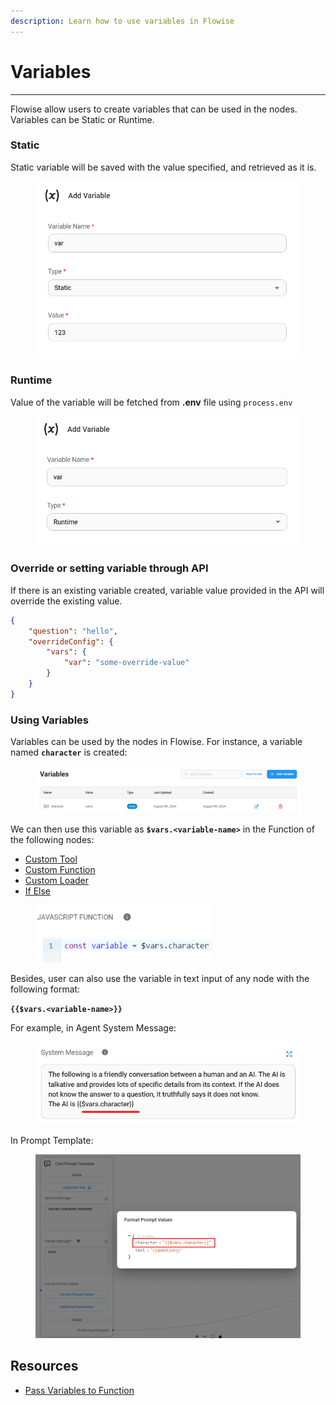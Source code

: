 ```yaml
---
description: Learn how to use variables in Flowise
---
```


# Variables

***

Flowise allow users to create variables that can be used in the nodes. Variables can be Static or Runtime.

### Static

Static variable will be saved with the value specified, and retrieved as it is.

<figure><img src="../.gitbook/assets/image (13) (1).png" alt="" width="542"><figcaption></figcaption></figure>

### Runtime

Value of the variable will be fetched from **.env** file using `process.env`

<figure><img src="../.gitbook/assets/image (1) (1) (1) (1) (1) (1) (1) (1) (1) (1) (1) (1) (1) (1) (1) (1).png" alt="" width="537"><figcaption></figcaption></figure>

### Override or setting variable through API

If there is an existing variable created, variable value provided in the API will override the existing value.

```json
{
    "question": "hello",
    "overrideConfig": {
        "vars": {
            "var": "some-override-value"
        }
    }
}
```

### Using Variables

Variables can be used by the nodes in Flowise. For instance, a variable named **`character`** is created:

<figure><img src="../.gitbook/assets/image (96).png" alt=""><figcaption></figcaption></figure>

We can then use this variable as **`$vars.<variable-name>`** in the Function of the following nodes:

* [Custom Tool](../integrations/langchain/tools/custom-tool.md)
* [Custom Function](../integrations/utilities/custom-js-function.md)
* [Custom Loader](../integrations/langchain/document-loaders/custom-document-loader.md)
* [If Else](../integrations/utilities/if-else.md)

<figure><img src="../.gitbook/assets/image (105).png" alt="" width="283"><figcaption></figcaption></figure>

Besides, user can also use the variable in text input of any node with the following format:

**`{{$vars.<variable-name>}}`**

For example, in Agent System Message:

<figure><img src="../.gitbook/assets/image (1) (1) (1) (2).png" alt="" width="508"><figcaption></figcaption></figure>

In Prompt Template:

<figure><img src="../.gitbook/assets/image (157).png" alt=""><figcaption></figcaption></figure>

## Resources

* [Pass Variables to Function](../integrations/langchain/tools/custom-tool.md#pass-variables-to-function)
